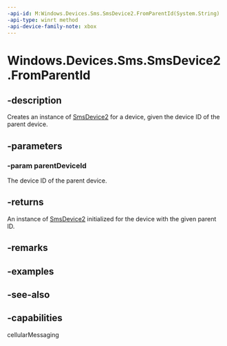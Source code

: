 ```yaml
---
-api-id: M:Windows.Devices.Sms.SmsDevice2.FromParentId(System.String)
-api-type: winrt method
-api-device-family-note: xbox
---
```


<!-- Method syntax
public Windows.Devices.Sms.SmsDevice2 FromParentId(System.String parentDeviceId)
-->

# Windows.Devices.Sms.SmsDevice2.FromParentId

## -description
Creates an instance of [SmsDevice2](smsdevice2.md) for a device, given the device ID of the parent device.

## -parameters
### -param parentDeviceId
The device ID of the parent device.

## -returns
An instance of [SmsDevice2](smsdevice2.md) initialized for the device with the given parent ID.

## -remarks

## -examples

## -see-also


## -capabilities
cellularMessaging
